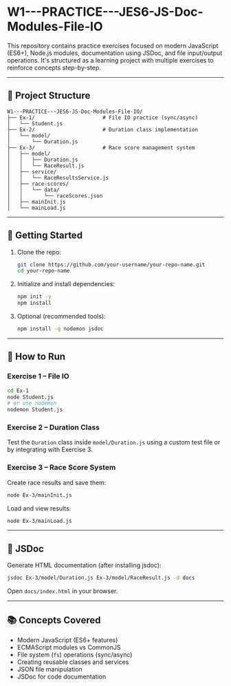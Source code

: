 
# W1---PRACTICE---JES6-JS-Doc-Modules-File-IO

This repository contains practice exercises focused on modern JavaScript (ES6+), Node.js modules, documentation using JSDoc, and file input/output operations. It's structured as a learning project with multiple exercises to reinforce concepts step-by-step.

---

## 📁 Project Structure

```
W1---PRACTICE---JES6-JS-Doc-Modules-File-IO/
├── Ex-1/                      # File IO practice (sync/async)
│   └── Student.js
├── Ex-2/                      # Duration class implementation
│   └── model/
│       └── Duration.js
├── Ex-3/                      # Race score management system
│   ├── model/
│   │   ├── Duration.js
│   │   └── RaceResult.js
│   ├── service/
│   │   └── RaceResultsService.js
│   ├── race-scores/
│   │   └── data/
│   │       └── raceScores.json
│   ├── mainInit.js
│   └── mainLoad.js
```

---

## 🚀 Getting Started

1. Clone the repo:
   ```bash
   git clone https://github.com/your-username/your-repo-name.git
   cd your-repo-name
   ```

2. Initialize and install dependencies:
   ```bash
   npm init -y
   npm install
   ```

3. Optional (recommended tools):
   ```bash
   npm install -g nodemon jsdoc
   ```

---

## 🧪 How to Run

### Exercise 1 – File IO

```bash
cd Ex-1
node Student.js
# or use nodemon
nodemon Student.js
```

### Exercise 2 – Duration Class

Test the `Duration` class inside `model/Duration.js` using a custom test file or by integrating with Exercise 3.

### Exercise 3 – Race Score System

Create race results and save them:
```bash
node Ex-3/mainInit.js
```

Load and view results:
```bash
node Ex-3/mainLoad.js
```

---

## 📝 JSDoc

Generate HTML documentation (after installing jsdoc):
```bash
jsdoc Ex-3/model/Duration.js Ex-3/model/RaceResult.js -d docs
```

Open `docs/index.html` in your browser.

---

## 📚 Concepts Covered

* Modern JavaScript (ES6+ features)
* ECMAScript modules vs CommonJS
* File system (`fs`) operations (sync/async)
* Creating reusable classes and services
* JSON file manipulation
* JSDoc for code documentation
